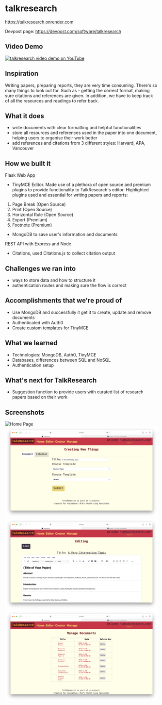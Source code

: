 # talkresearch
https://talkresearch.onrender.com

Devpost page: https://devpost.com/software/talkresearch 

## Video Demo
[![talkresearch video demo on YouTube](https://img.youtube.com/vi/MfSLZj6D1J0/0.jpg)](https://www.youtube.com/watch?v=MfSLZj6D1J0)

## Inspiration
Writing papers, preparing reports, they are very time consuming. 
There's so many things to look out for. Such as - getting the correct format, making sure citations and references are given. In addition, we have to keep track of all the resources and readings to refer back. 

## What it does
- write documents with clear formatting and helpful functionalities
- store all resources and references used in the paper into one document, helping users to organise their work better
- add references and citations from 3 different styles: Harvard, APA, Vancouver

## How we built it
 Flask Web App
- TinyMCE Editor. Made use of a plethora of open source and premium plugins to provide functionality to TalkResearch's editor. 
Highlighted plugins used and essential for writing papers and reports:
1. Page Break (Open Source)
2. Print (Open Source)
3. Horizontal Rule (Open Source)
4. Export (Premium)
5. Footnote (Premium) 
- MongoDB to save user's information and documents

REST API with Express and Node
- Citations, used Citations.js to collect citation output

## Challenges we ran into
- ways to store data and how to structure it
-  authentication routes and making sure the flow is correct

## Accomplishments that we're proud of
- Use MongoDB and successfully it get it to create, update and remove documents
- Authenticated with Auth0
- Create custom templates for TinyMCE

## What we learned
- Technologies: MongoDB, Auth0, TinyMCE
- Databases, differences between SQL and NoSQL
- Authentication setup

## What's next for TalkResearch
- Suggestion function to provide users with curated list of research papers based on their work

## Screenshots
![Home Page](https://d112y698adiu2z.cloudfront.net/photos/production/software_photos/002/686/262/datas/original.png)
![Creator Page](https://github.com/hua-lun/talkresearch/blob/main/static/create.png)
![Editor Page](https://github.com/hua-lun/talkresearch/blob/main/static/edit.png)
![Manage Page](https://github.com/hua-lun/talkresearch/blob/main/static/manage.png)
